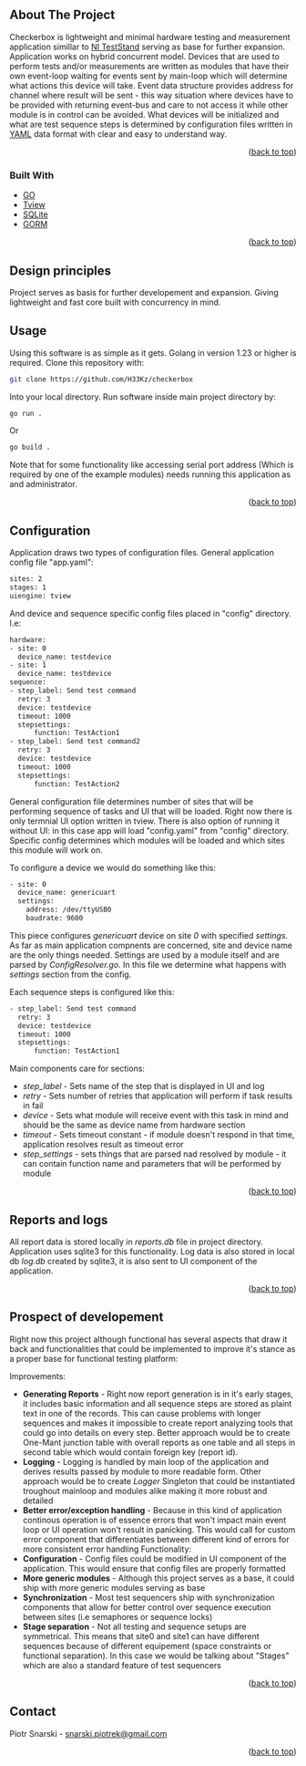 <a name="readme-top"></a>


<!-- ABOUT THE PROJECT -->
## About The Project

Checkerbox is lightweight and minimal hardware testing and measurement application simillar to <a href="https://www.ni.com/en/shop/electronic-test-instrumentation/application-software-for-electronic-test-and-instrumentation-category/what-is-teststand.html">NI TestStand</a> serving as base for further expansion. Application works on hybrid concurrent model. Devices that are used to perform tests and/or measurements are 
written as modules that have their own event-loop waiting for events sent by main-loop which will determine what actions this device will take. Event data structure provides address for channel where result will be sent - this way situation where devices have to be provided with returning event-bus and care to not access it while other module is in control can be avoided. What devices will be initialized and what are test sequence steps is determined
by configuration files written in <a href="https://yaml.org/">YAML</a> data format with clear and easy to understand way.
<p align="right">(<a href="#readme-top">back to top</a>)</p>



### Built With

* <a href="https://go.dev/">GO</a>
* <a href="https://github.com/rivo/tview">Tview</a>
* <a href="https://www.sqlite.org/">SQLite</a>
* <a href="https://gorm.io/index.html">GORM</a>



<p align="right">(<a href="#readme-top">back to top</a>)</p>

<!-- DESIGN PRINCIPLES -->
## Design principles
Project serves as basis for further developement and expansion. Giving lightweight and fast core built with concurrency in mind.

<!-- USAGE EXAMPLES -->
## Usage
Using this software is as simple as it gets. Golang in version 1.23 or higher is required.
Clone this repository with:
```sh
git clone https://github.com/H33Kz/checkerbox
```
Into your local directory. Run software inside main project directory by:
```sh
go run .
```
Or
```sh
go build .
```
Note that for some functionality like accessing serial port address (Which is required by one of the example modules) needs running this application as and administrator.
<p align="right">(<a href="#readme-top">back to top</a>)</p>

<!-- Config -->
## Configuration
Application draws two types of configuration files. General application config file "app.yaml":
```sh
sites: 2
stages: 1
uiengine: tview
```
And device and sequence specific config files placed in "config" directory. I.e:
```sh
hardware:
- site: 0
  device_name: testdevice
- site: 1
  device_name: testdevice
sequence:
- step_label: Send test command
  retry: 3
  device: testdevice
  timeout: 1000
  stepsettings:
      function: TestAction1
- step_label: Send test command2
  retry: 3
  device: testdevice
  timeout: 1000
  stepsettings:
      function: TestAction2
```
General configuration file determines number of sites that will be performing sequence of tasks and UI that will be loaded. Right now there is only termnial UI option written in tview. There is also option of running it without UI: in this case app will load "config.yaml" from "config" directory.
Specific config determines which modules will be loaded and which sites this module will work on.

To configure a device we would do something like this:
```sh
- site: 0
  device_name: genericuart
  settings:
    address: /dev/ttyUSB0
    baudrate: 9600
```
This piece configures *genericuart* device on site *0* with specified *settings*. As far as main application compnents are concerned, site and device name are the only things needed. Settings are used by a module itself and are parsed by *ConfigResolver.go*. In this file we determine what happens with *settings* section from the config.

Each sequence steps is configured like this:
```sh
- step_label: Send test command
  retry: 3
  device: testdevice
  timeout: 1000
  stepsettings:
      function: TestAction1
```
Main components care for sections: 
* *step_label* - Sets name of the step that is displayed in UI and log
* *retry* - Sets number of retries that application will perform if task results in fail
* *device* - Sets what module will receive event with this task in mind and should be the same as device name from hardware section
* *timeout* - Sets timeout constant - if module doesn't respond in that time, application resolves result as timeout error
* *step_settings* - sets things that are parsed nad resolved by module - it can contain function name and parameters that will be performed by module
<p align="right">(<a href="#readme-top">back to top</a>)</p>

<!-- Data -->
## Reports and logs
All report data is stored locally in *reports.db* file in project directory. Application uses sqlite3 for this functionality. Log data is also stored in local db *log.db* created by sqlite3, it is also sent to UI component of the application.
<p align="right">(<a href="#readme-top">back to top</a>)</p>



<!-- Prospect of developement -->
## Prospect of developement
Right now this project although functional has several aspects that draw it back and functionalities that could be implemented to improve it's stance as a proper base for functional testing platform:

Improvements:
* **Generating Reports** - Right now report generation is in it's early stages, it includes basic information and all sequence steps are stored as plaint text in one of the records. This can cause problems with longer sequences and makes it impossible to create report analyzing tools that could go into details on every step. Better approach would be to create One-Mant junction table with overall reports as one table and all steps in second table which would contain foreign key (report id).
* **Logging** - Logging is handled by main loop of the application and derives results passed by module to more readable form. Other approach would be to create *Logger* Singleton that could be instantiated troughout mainloop and modules alike making it more robust and detailed
* **Better error/exception handling** - Because in this kind of application continous operation is of essence errors that won't impact main event loop or UI operation won't result in panicking. This would call for custom error component that differentiates between different kind of errors for more consistent error handling
Functionality:
* **Configuration** - Config files could be modified in UI component of the application. This would ensure that config files are properly formatted
* **More generic modules** - Although this project serves as a base, it could ship with more generic modules serving as base
* **Synchronization** - Most test sequencers ship with synchronization components that allow for better control over sequence execution between sites (i.e semaphores or sequence locks)
* **Stage separation** - Not all testing and sequence setups are symmetrical. This means that site0 and site1 can have different sequences because of different equipement (space constraints or functional separation). In this case we would be talking about "Stages" which are also a standard feature of test sequencers
<p align="right">(<a href="#readme-top">back to top</a>)</p>

<!-- CONTACT -->
## Contact

Piotr Snarski - snarski.piotrek@gmail.com

<p align="right">(<a href="#readme-top">back to top</a>)</p>

<!-- MARKDOWN LINKS & IMAGES -->



